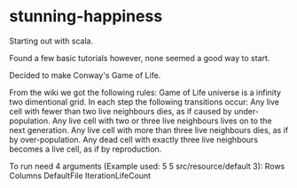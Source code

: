# stunning-happiness
Starting out with scala. 

Found a few basic tutorials however, none seemed a good way to start. 

Decided to make Conway's Game of Life.

From the wiki we got the following rules:
  Game of Life universe is a infinity two dimentional grid.
  In each step the following transitions occur:
    Any live cell with fewer than two live neighbours dies, as if caused by under-population.
    Any live cell with two or three live neighbours lives on to the next generation.
    Any live cell with more than three live neighbours dies, as if by over-population.
    Any dead cell with exactly three live neighbours becomes a live cell, as if by reproduction.
    
To run need 4 arguments (Example used:   5  5 src/resource/default 3):
 Rows Columns DefaultFile IterationLifeCount